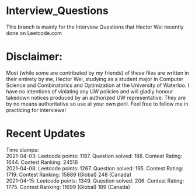 # Interview_Questions
This branch is mainly for the Interview Questions that Hector Wei recently done on Leetcode.com

# Disclaimer: 
Most (while some are contributed by my friends) of these files are written in their entirety by me, Hector Wei, studying as a student major in Computer Science and Combinatorics and Optimization at the University of Waterloo. I have no intentions of violating any UW policies and will gladly honour takedown notices produced by an authorized UW representative. They are by no means authoritative so use at your own peril. Feel free to follow me in practicing for interviews!

# Recent Updates
Time stamps:  
2021-04-03: Leetcode points: 1187. Question solved: 186. Contest Rating: 1644. Contest Ranking: 24516  
2021-04-08: Leetcode points: 1267. Question solved: 195. Contest Rating: 1719. Contest Ranking: 15889 (Global) 248 (Canada)  
2021-04-15: Leetcode points: 1349. Question solved: 206. Contest Rating: 1775. Contest Ranking: 11699 (Global) 189 (Canada)  

